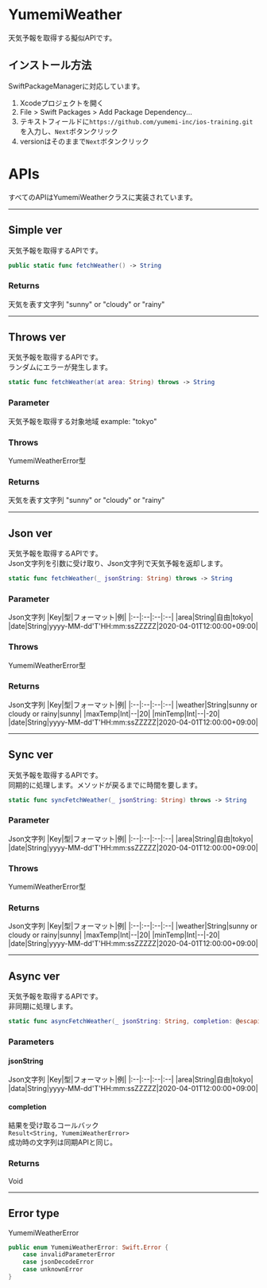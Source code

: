 # YumemiWeather
天気予報を取得する擬似APIです。

## インストール方法
SwiftPackageManagerに対応しています。

1. Xcodeプロジェクトを開く
1. File > Swift Packages > Add Package Dependency...
1. テキストフィールドに`https://github.com/yumemi-inc/ios-training.git`を入力し、`Next`ボタンクリック
1. versionはそのままで`Next`ボタンクリック

# APIs

すべてのAPIはYumemiWeatherクラスに実装されています。

---
## Simple ver
天気予報を取得するAPIです。  
```swift
public static func fetchWeather() -> String
```

### Returns
天気を表す文字列 "sunny" or "cloudy" or "rainy"

---

## Throws ver
天気予報を取得するAPIです。  
ランダムにエラーが発生します。  
```swift
static func fetchWeather(at area: String) throws -> String
```

### Parameter
天気予報を取得する対象地域 example: "tokyo"

### Throws
YumemiWeatherError型

### Returns
天気を表す文字列 "sunny" or "cloudy" or "rainy"

---

## Json ver
天気予報を取得するAPIです。  
Json文字列を引数に受け取り、Json文字列で天気予報を返却します。  
```swift
static func fetchWeather(_ jsonString: String) throws -> String
```

### Parameter
Json文字列
|Key|型|フォーマット|例|
|:--|:--|:--|:--|
|area|String|自由|tokyo|
|date|String|yyyy-MM-dd'T'HH:mm:ssZZZZZ|2020-04-01T12:00:00+09:00|

### Throws
YumemiWeatherError型

### Returns
Json文字列
|Key|型|フォーマット|例|
|:--|:--|:--|:--|
|weather|String|sunny or cloudy or rainy|sunny|
|maxTemp|Int|--|20|
|minTemp|Int|--|-20|
|date|String|yyyy-MM-dd'T'HH:mm:ssZZZZZ|2020-04-01T12:00:00+09:00|

---

## Sync ver
天気予報を取得するAPIです。  
同期的に処理します。メソッドが戻るまでに時間を要します。   
```swift
static func syncFetchWeather(_ jsonString: String) throws -> String
```

### Parameter
Json文字列
|Key|型|フォーマット|例|
|:--|:--|:--|:--|
|area|String|自由|tokyo|
|date|String|yyyy-MM-dd'T'HH:mm:ssZZZZZ|2020-04-01T12:00:00+09:00|

### Throws
YumemiWeatherError型

### Returns
Json文字列
|Key|型|フォーマット|例|
|:--|:--|:--|:--|
|weather|String|sunny or cloudy or rainy|sunny|
|maxTemp|Int|--|20|
|minTemp|Int|--|-20|
|date|String|yyyy-MM-dd'T'HH:mm:ssZZZZZ|2020-04-01T12:00:00+09:00|

---

## Async ver
天気予報を取得するAPIです。  
非同期に処理します。  
```swift
static func asyncFetchWeather(_ jsonString: String, completion: @escaping (Result<String, YumemiWeatherError>) -> Void)
```

### Parameters
#### jsonString
Json文字列
|Key|型|フォーマット|例|
|:--|:--|:--|:--|
|area|String|自由|tokyo|
|data|String|yyyy-MM-dd'T'HH:mm:ssZZZZZ|2020-04-01T12:00:00+09:00|

#### completion
結果を受け取るコールバック  
`Result<String, YumemiWeatherError>`  
成功時の文字列は同期APIと同じ。

### Returns
Void

---

## Error type
YumemiWeatherError
```swift
public enum YumemiWeatherError: Swift.Error {
    case invalidParameterError
    case jsonDecodeError
    case unknownError
}
```